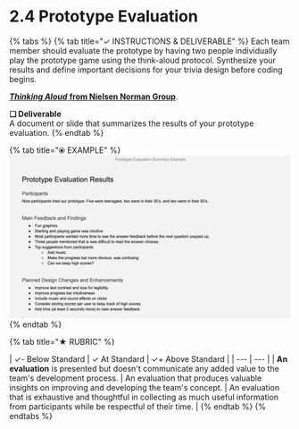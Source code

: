 # 2.4 Prototype Evaluation

{% tabs %}
{% tab title="✓  INSTRUCTIONS & DELIVERABLE" %}
Each team member should evaluate the prototype by having two people individually play the prototype game using the think-aloud protocol. Synthesize your results and define important decisions for your trivia design before coding begins.

[_**Thinking Aloud**_ **from Nielsen Norman Group**](https://www.nngroup.com/articles/thinking-aloud-the-1-usability-tool/).

**❏ Deliverable**  
A document or slide that summarizes the results of your prototype evaluation.
{% endtab %}

{% tab title="⦿ EXAMPLE" %}
![](../../.gitbook/assets/prototypeevalexample.png)
{% endtab %}

{% tab title="★  RUBRIC" %}


| ✓- Below Standard | ✓ At Standard | ✓+ Above Standard |
| --- | --- |
| **An evaluation** is presented but doesn't communicate any added value to the team's development process. | An evaluation that produces valuable insights on improving and developing the team's concept. | An evaluation that is exhaustive and thoughtful in collecting as much useful information from participants while be respectful of their time. |
{% endtab %}
{% endtabs %}

